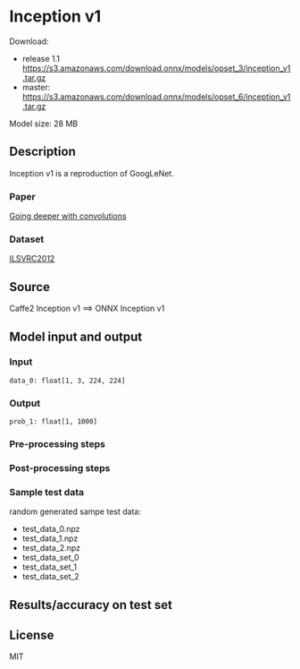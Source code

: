 # Inception v1

Download:
- release 1.1 https://s3.amazonaws.com/download.onnx/models/opset_3/inception_v1.tar.gz
- master: https://s3.amazonaws.com/download.onnx/models/opset_6/inception_v1.tar.gz

Model size: 28 MB

## Description
Inception v1 is a reproduction of GoogLeNet.

### Paper
[Going deeper with convolutions](https://arxiv.org/abs/1409.4842)

### Dataset
[ILSVRC2012](http://www.image-net.org/challenges/LSVRC/2012/)

## Source
Caffe2 Inception v1 ==> ONNX Inception v1

## Model input and output
### Input
```
data_0: float[1, 3, 224, 224]
```
### Output
```
prob_1: float[1, 1000]
```
### Pre-processing steps
### Post-processing steps
### Sample test data
random generated sampe test data:
- test_data_0.npz
- test_data_1.npz
- test_data_2.npz
- test_data_set_0
- test_data_set_1
- test_data_set_2

## Results/accuracy on test set

## License
MIT
